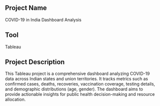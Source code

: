 ## Project Name
COVID-19 in India Dashboard Analysis
## Tool
Tableau


## Project Description
This Tableau project is a comprehensive dashboard analyzing COVID-19 data across Indian states and union territories. It tracks metrics such as confirmed cases, deaths, recoveries, vaccination coverage, testing details, and demographic distributions (age, gender). The dashboard aims to provide actionable insights for public health decision-making and resource allocation.  
